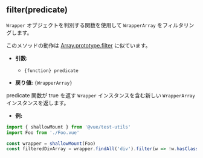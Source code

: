 ## filter(predicate)

`Wrapper` オブジェクトを判別する関数を使用して `WrapperArray` をフィルタリングします。

このメソッドの動作は [Array.prototype.filter](https://developer.mozilla.org/ja/docs/Web/JavaScript/Reference/Global_Objects/Array/filter) に似ています。

- **引数:**
  - `{function} predicate`

- **戻り値:** `{WrapperArray}`

predicate 関数が true を返す `Wrapper` インスタンスを含む新しい `WrapperArray` インスタンスを返します。

- **例:**

```js
import { shallowMount } from '@vue/test-utils'
import Foo from './Foo.vue'

const wrapper = shallowMount(Foo)
const filteredDivArray = wrapper.findAll('div').filter(w => !w.hasClass('filtered'))
```
